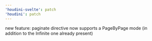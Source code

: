 ```yaml
---
'houdini-svelte': patch
'houdini': patch
---
```


new feature: paginate directive now supports a PageByPage mode (in addition to the Infinite one already present)

